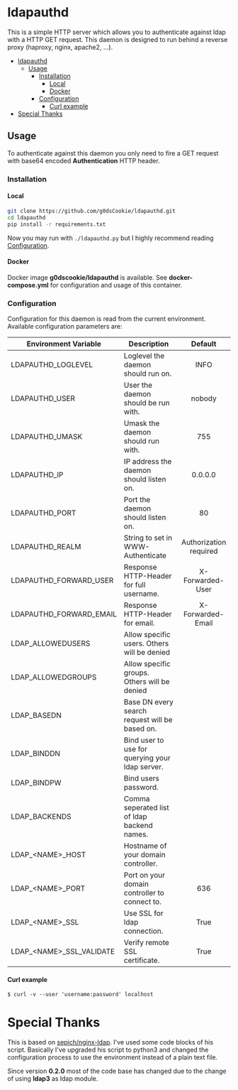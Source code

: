 # ldapauthd

This is a simple HTTP server which allows you to authenticate against ldap with a HTTP GET request. This daemon is designed to run behind a reverse proxy (haproxy, nginx, apache2, ...).

- [ldapauthd](#ldapauthd)
  - [Usage](#usage)
    - [Installation](#installation)
      - [Local](#local)
      - [Docker](#docker)
    - [Configuration](#configuration)
      - [Curl example](#curl-example)
- [Special Thanks](#special-thanks)

## Usage

To authenticate against this daemon you only need to fire a GET request with base64 encoded **Authentication** HTTP header.

### Installation

#### Local

```sh
git clone https://github.com/g0dsCookie/ldapauthd.git
cd ldapauthd
pip install -r requirements.txt
```

Now you may run with `./ldapauthd.py` but I highly recommend reading [Configuration](#configuration).

#### Docker

Docker image **g0dscookie/ldapauthd** is available. See **docker-compose.yml** for configuration and usage of this container.

### Configuration

Configuration for this daemon is read from the current environment. Available configuration parameters are:

| Environment Variable        | Description                                     | Default                |
| --------------------------- | ----------------------------------------------- | :--------------------: |
| LDAPAUTHD_LOGLEVEL          | Loglevel the daemon should run on.              | INFO                   |
| LDAPAUTHD_USER              | User the daemon should be run with.             | nobody                 |
| LDAPAUTHD_UMASK             | Umask the daemon should run with.               | 755                    |
| LDAPAUTHD_IP                | IP address the daemon should listen on.         | 0.0.0.0                |
| LDAPAUTHD_PORT              | Port the daemon should listen on.               | 80                     |
| LDAPAUTHD_REALM             | String to set in WWW-Authenticate               | Authorization required |
| LDAPAUTHD_FORWARD_USER      | Response HTTP-Header for full username.         | X-Forwarded-User       |
| LDAPAUTHD_FORWARD_EMAIL     | Response HTTP-Header for email.                 | X-Forwarded-Email      |
| LDAP_ALLOWEDUSERS           | Allow specific users. Others will be denied     |                        |
| LDAP_ALLOWEDGROUPS          | Allow specific groups. Others will be denied    |                        |
| LDAP_BASEDN                 | Base DN every search request will be based on.  |                        |
| LDAP_BINDDN                 | Bind user to use for querying your ldap server. |                        |
| LDAP_BINDPW                 | Bind users password.                            |                        |
| LDAP_BACKENDS               | Comma seperated list of ldap backend names.     |                        |
| LDAP_\<NAME\>_HOST          | Hostname of your domain controller.             |                        |
| LDAP_\<NAME\>_PORT          | Port on your domain controller to connect to.   | 636                    |
| LDAP_\<NAME\>_SSL           | Use SSL for ldap connection.                    | True                   |
| LDAP_\<NAME\>_SSL_VALIDATE  | Verify remote SSL certificate.                  | True                   |

#### Curl example

`$ curl -v --user 'username:password' localhost`

# Special Thanks

This is based on [sepich/nginx-ldap](https://github.com/sepich/nginx-ldap).
I've used some code blocks of his script. Basically I've upgraded his script to python3 and changed the configuration process to use the environment instead of a plain text file.

Since version **0.2.0** most of the code base has changed due to the change of using **ldap3** as ldap module.
